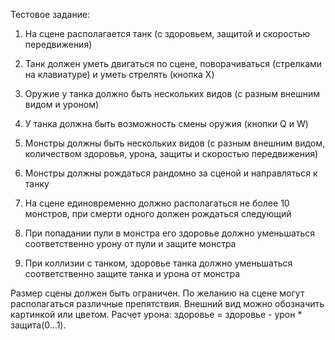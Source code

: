 Тестовое задание:

1) На сцене располагается танк (с здоровьем, защитой и скоростью передвижения)
2) Танк должен уметь двигаться по сцене, поворачиваться (стрелками на клавиатуре) и уметь стрелять (кнопка X)
3) Оружие у танка должно быть нескольких видов (с разным внешним видом и уроном)
4) У танка должна быть возможность смены оружия (кнопки Q и W)


1) Монстры должны быть нескольких видов (с разным внешним видом, количеством здоровья, урона, защиты и скоростью передвижения)
2) Монстры должны рождаться рандомно за сценой и направляться к танку
3) На сцене единовременно должно располагаться не более 10 монстров, при смерти одного должен рождаться следующий
4) При попадании пули в монстра его здоровье должно уменьшаться соответственно урону от пули и защите монстра
5) При коллизии с танком, здоровье танка должно уменьшаться соответственно защите танка и урона от монстра

Размер сцены должен быть ограничен.
По желанию на сцене могут располагаться различные препятствия.
Внешний вид можно обозначить картинкой или цветом.
Расчет урона: здоровье = здоровье - урон * защита(0...1).
